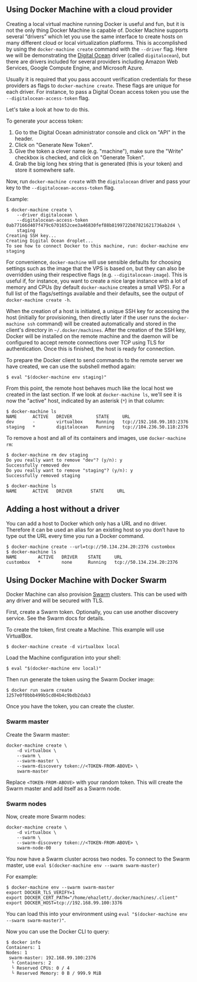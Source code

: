 <!--[metadata]>
+++
title = "Using Docker Machine with a cloud provider"
description = "Using Docker Machine with a cloud provider"
keywords = ["docker, machine, amazonec2, azure, digitalocean, google, openstack, rackspace, softlayer, virtualbox, vmwarefusion, vmwarevcloudair, vmwarevsphere, exoscale"]
[menu.main]
parent="smn_workw_machine"
weight=2
+++
<![end-metadata]-->

## Using Docker Machine with a cloud provider

Creating a local virtual machine running Docker is useful and fun, but it is not
the only thing Docker Machine is capable of. Docker Machine supports several
“drivers” which let you use the same interface to create hosts on many different
cloud or local virtualization platforms. This is accomplished by using the
`docker-machine create` command with the `--driver` flag. Here we will be
demonstrating the [Digital Ocean](https://digitalocean.com) driver (called
`digitalocean`), but there are drivers included for several providers including
Amazon Web Services, Google Compute Engine, and Microsoft Azure.

Usually it is required that you pass account verification credentials for these
providers as flags to `docker-machine create`. These flags are unique for each
driver.  For instance, to pass a Digital Ocean access token you use the
`--digitalocean-access-token` flag.

Let's take a look at how to do this.

To generate your access token:

1.  Go to the Digital Ocean administrator console and click on "API" in the header.
2.  Click on "Generate New Token".
3.  Give the token a clever name (e.g. "machine"), make sure the "Write" checkbox
    is checked, and click on "Generate Token".
4.  Grab the big long hex string that is generated (this is your token) and store
    it somewhere safe.

Now, run `docker-machine create` with the `digitalocean` driver and pass your key to
the `--digitalocean-access-token` flag.

Example:

    $ docker-machine create \
        --driver digitalocean \
        --digitalocean-access-token 0ab77166d407f479c6701652cee3a46830fef88b8199722b87821621736ab2d4 \
        staging
    Creating SSH key...
    Creating Digital Ocean droplet...
    To see how to connect Docker to this machine, run: docker-machine env staging

For convenience, `docker-machine` will use sensible defaults for choosing
settings such as the image that the VPS is based on, but they can also be
overridden using their respective flags (e.g. `--digitalocean-image`). This is
useful if, for instance, you want to create a nice large instance with a lot of
memory and CPUs (by default `docker-machine` creates a small VPS). For a full
list of the flags/settings available and their defaults, see the output of
`docker-machine create -h`.

When the creation of a host is initiated, a unique SSH key for accessing the
host (initially for provisioning, then directly later if the user runs the
`docker-machine ssh` command) will be created automatically and stored in the
client's directory in `~/.docker/machines`. After the creation of the SSH key,
Docker will be installed on the remote machine and the daemon will be configured
to accept remote connections over TCP using TLS for authentication. Once this
is finished, the host is ready for connection.

To prepare the Docker client to send commands to the remote server we have
created, we can use the subshell method again:

    $ eval "$(docker-machine env staging)"

From this point, the remote host behaves much like the local host we created in
the last section. If we look at `docker-machine ls`, we'll see it is now the
"active" host, indicated by an asterisk (`*`) in that column:

    $ docker-machine ls
    NAME      ACTIVE   DRIVER         STATE     URL
    dev       -        virtualbox     Running   tcp://192.168.99.103:2376
    staging   *        digitalocean   Running   tcp://104.236.50.118:2376

To remove a host and all of its containers and images, use `docker-machine rm`:

    $ docker-machine rm dev staging
    Do you really want to remove "dev"? (y/n): y
    Successfully removed dev
    Do you really want to remove "staging"? (y/n): y
    Successfully removed staging

    $ docker-machine ls
    NAME      ACTIVE   DRIVER       STATE     URL

## Adding a host without a driver

You can add a host to Docker which only has a URL and no driver. Therefore it
can be used an alias for an existing host so you don’t have to type out the URL
every time you run a Docker command.

    $ docker-machine create --url=tcp://50.134.234.20:2376 custombox
    $ docker-machine ls
    NAME        ACTIVE   DRIVER    STATE     URL
    custombox   *        none      Running   tcp://50.134.234.20:2376

## Using Docker Machine with Docker Swarm

Docker Machine can also provision [Swarm](https://github.com/docker/swarm)
clusters. This can be used with any driver and will be secured with TLS.

First, create a Swarm token. Optionally, you can use another discovery service.
See the Swarm docs for details.

To create the token, first create a Machine. This example will use VirtualBox.

    $ docker-machine create -d virtualbox local

Load the Machine configuration into your shell:

    $ eval "$(docker-machine env local)"

Then run generate the token using the Swarm Docker image:

    $ docker run swarm create
    1257e0f0bbb499b5cd04b4c9bdb2dab3

Once you have the token, you can create the cluster.

### Swarm master

Create the Swarm master:

    docker-machine create \
        -d virtualbox \
        --swarm \
        --swarm-master \
        --swarm-discovery token://<TOKEN-FROM-ABOVE> \
        swarm-master

Replace `<TOKEN-FROM-ABOVE>` with your random token.
This will create the Swarm master and add itself as a Swarm node.

### Swarm nodes

Now, create more Swarm nodes:

    docker-machine create \
        -d virtualbox \
        --swarm \
        --swarm-discovery token://<TOKEN-FROM-ABOVE> \
        swarm-node-00

You now have a Swarm cluster across two nodes.
To connect to the Swarm master, use `eval $(docker-machine env --swarm swarm-master)`

For example:

    $ docker-machine env --swarm swarm-master
    export DOCKER_TLS_VERIFY=1
    export DOCKER_CERT_PATH="/home/ehazlett/.docker/machines/.client"
    export DOCKER_HOST=tcp://192.168.99.100:3376

You can load this into your environment using
`eval "$(docker-machine env --swarm swarm-master)"`.

Now you can use the Docker CLI to query:

    $ docker info
    Containers: 1
    Nodes: 1
     swarm-master: 192.168.99.100:2376
      └ Containers: 2
      └ Reserved CPUs: 0 / 4
      └ Reserved Memory: 0 B / 999.9 MiB
